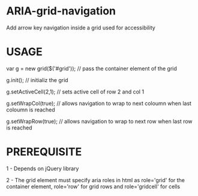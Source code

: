 # ARIA-grid-navigation
Add arrow key navigation inside a grid used for accessibility

# USAGE
var g = new grid($('#grid')); // pass the container element of the grid

g.init(); // initializ the grid

g.setActiveCell(2,1); // sets active cell of row 2 and col 1

g.setWrapCol(true); // allows navigation to wrap to next coloumn when last coloumn is reached

g.setWrapRow(true); // allows navigation to wrap to next row when last row is reached


# PREREQUISITE
1 - Depends on jQuery library 

2 - The grid element must specify aria roles in html as role='grid' for the container element, role='row' for grid rows and role='gridcell' for cells
